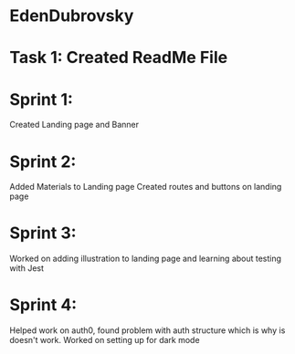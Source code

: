 # EdenDubrovsky

# Task 1: Created ReadMe File

# Sprint 1:
Created Landing page and Banner
# Sprint 2:
Added Materials to Landing page
Created routes and buttons on landing page

# Sprint 3:
Worked on adding illustration to landing page and learning about testing with Jest
# Sprint 4:
Helped work on auth0, found problem with auth structure which is why is doesn't work.
Worked on setting up for dark mode
